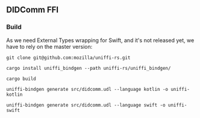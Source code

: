 ## DIDComm FFI

### Build
As we need External Types wrapping for Swift, and it's not released yet, we have to rely on the master version:

`git clone git@github.com:mozilla/uniffi-rs.git`

`cargo install uniffi_bindgen --path uniffi-rs/uniffi_bindgen/`

`cargo build`

`uniffi-bindgen generate src/didcomm.udl --language kotlin -o uniffi-kotlin`

`uniffi-bindgen generate src/didcomm.udl --language swift -o uniffi-swift`